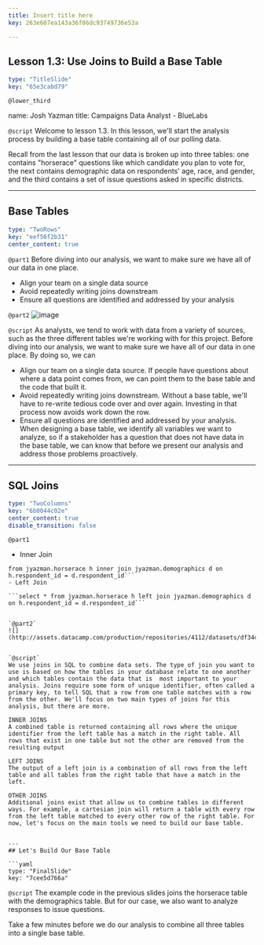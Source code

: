 ```yaml
---
title: Insert title here
key: 263e607ea143a36f86dc93749736e53a

---
```

## Lesson 1.3: Use Joins to Build a Base Table

```yaml
type: "TitleSlide"
key: "65e3cabd79"
```

`@lower_third`

name: Josh Yazman
title: Campaigns Data Analyst - BlueLabs


`@script`
Welcome to lesson 1.3. In this lesson, we'll start the analysis process by building a base table containing all of our polling data.

Recall from the last lesson that our data is broken up into three tables: one contains "horserace" questions like which candidate you plan to vote for, the next contains demographic data on respondents' age, race, and gender, and the third contains a set of issue questions asked in specific districts.


---
## Base Tables

```yaml
type: "TwoRows"
key: "eef56f2b31"
center_content: true
```

`@part1`
Before diving into our analysis, we want to make sure we have all of our data in one place. 

- Align your team on a single data source
- Avoid repeatedly writing joins downstream
- Ensure all questions are identified and addressed by your analysis


`@part2`
![image](http://assets.datacamp.com/production/repositories/4112/datasets/15796f5ffe9a3612f37b8f3663e5a66d521fa842/Screenshot%20at%20Nov%2021%2010-33-00.png)


`@script`
As analysts, we tend to work with data from a variety of sources, such as the three different tables we're working with for this project. Before diving into our analysis, we want to make sure we have all of our data in one place. By doing so, we can

- Align our team on a single data source. If people have questions about where a data point comes from, we can point them to the base table and the code that built it. 
- Avoid repeatedly writing joins downstream. Without a base table, we'll have to re-write tedious code over and over again. Investing in that process now avoids work down the row. 
- Ensure all questions are identified and addressed by your analysis. When designing a base table, we identify all variables we want to analyze, so if a stakeholder has a question that does not have data in the base table, we can know that before we present our analysis and address those problems proactively.


---
## SQL Joins

```yaml
type: "TwoColumns"
key: "6b0044c02e"
center_content: true
disable_transition: false
```

`@part1`
- Inner Join

```select * 
from jyazman.horserace h inner join jyazman.demographics d on h.respondent_id = d.respondent_id``` 
- Left Join

```select * from jyazman.horserace h left join jyazman.demographics d on h.respondent_id = d.respondent_id```


`@part2`
![](http://assets.datacamp.com/production/repositories/4112/datasets/df34ccbbc5e7df8dca2909314593007ce5826442/Visual_SQL_JOINS_V2.png)


`@script`
We use joins in SQL to combine data sets. The type of join you want to use is based on how the tables in your database relate to one another and which tables contain the data that is  most important to your analysis. Joins require some form of unique identifier, often called a primary key, to tell SQL that a row from one table matches with a row from the other. We'll focus on two main types of joins for this analysis, but there are more.

INNER JOINS
A combined table is returned containing all rows where the unique identifier from the left table has a match in the right table. All rows that exist in one table but not the other are removed from the resulting output

LEFT JOINS
The output of a left join is a combination of all rows from the left table and all tables from the right table that have a match in the left. 

OTHER JOINS
Additional joins exist that allow us to combine tables in different ways. For example, a cartesian join will return a table with every row from the left table matched to every other row of the right table. For now, let's focus on the main tools we need to build our base table.


---
## Let's Build Our Base Table

```yaml
type: "FinalSlide"
key: "7cee5d766a"
```

`@script`
The example code in the previous slides joins the horserace table with the demographics table. But for our case, we also want to analyze responses to issue questions. 

Take a few minutes before we do our analysis to combine all three tables into a single base table.

